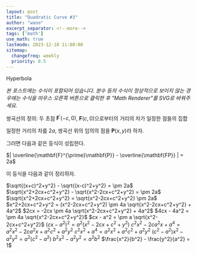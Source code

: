 ```yaml
---
layout: post
title: "Quadratic Curve #3"
author: "wano"
excerpt_separator: <!--more-->
tags: ['math']
use_math: true
lastmode: 2023-12-18 11:00:00
sitemap:
  changefreq: weekly
  priority: 0.5
---
```


Hyperbola <!--more-->

*본 포스트에는 수식이 포함되어 있습니다. 분수 등의 수식이 정상적으로 보이지 않는 경우에는 수식을 마우스 오른쪽 버튼으로 클릭한 후 "Math Renderer"를 SVG로 바꿔주세요.*

쌍곡선의 정의: 두 초점 $\mathbf{F}^{\prime}(-c,0)$, $\mathbf{F}(c,0)$으로부터의 거리의 차가 일정한 점들의 집합

일정한 거리의 차를 $2a$, 쌍곡선 위의 임의의 점을 $\mathbf{P}(x,y)$라 하자.

그러면 다음과 같은 등식이 성립한다.

$| \overline{\mathbf{F}^{\prime}\mathbf{P}} - \overline{\mathbf{FP}} | = 2a$

이 등식을 다음과 같이 정리하자.

$\sqrt{(x+c)^2+y^2} - \sqrt{(x-c)^2+y^2} = \pm 2a$
$\sqrt{x^2+2cx+c^2+y^2} - \sqrt{x^2-2cx+c^2+y^2} = \pm 2a$
$\sqrt{x^2+2cx+c^2+y^2} = \sqrt{x^2-2cx+c^2+y^2} \pm 2a$
$x^2+2cx+c^2+y^2 = (x^2-2cx+c^2+y^2) \pm 4a \sqrt{x^2-2cx+c^2+y^2} + 4a^2$
$2cx = -2cx \pm 4a \sqrt{x^2-2cx+c^2+y^2} + 4a^2$
$4cx - 4a^2 = \pm 4a \sqrt{x^2-2cx+c^2+y^2}$
$cx - a^2 = \pm a \sqrt{x^2-2cx+c^2+y^2}$
$(cx - a^2)^2 = a^2 (x^2-2cx+c^2+y^2)$
$c^2x^2 - 2ca^2x + a^4 = a^2x^2 - 2ca^2x + a^2c^2 + a^2y^2$
$c^2x^2 + a^4 = a^2x^2 + a^2c^2 + a^2y^2$
$(c^2-a^2)x^2 - a^2y^2 = a^2(c^2 - a^2)$
$b^2x^2 - a^2y^2 = a^2b^2$
$\frac{x^2}{b^2} - \frac{y^2}{a^2} = 1$



